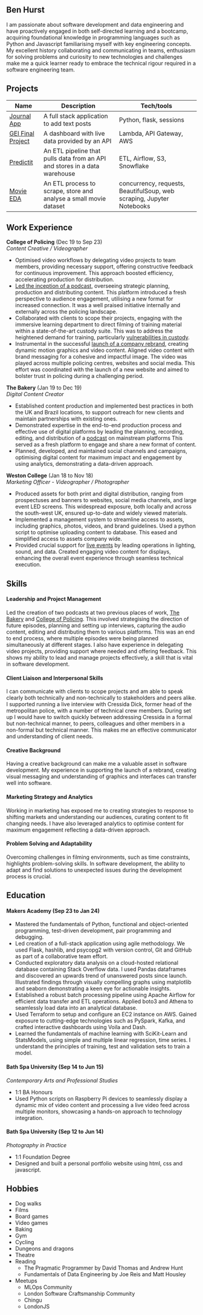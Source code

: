 ## Ben Hurst

I am passionate about software development and data engineering and have proactively engaged in both self-directed learning and a bootcamp, acquiring foundational knowledge in programming languages such as Python and Javascript familiarising myself with key engineering concepts. My excellent history collaborating and communicating in teams, enthusiasm for solving problems and curiosity to new technologies and challenges make me a quick learner ready to embrace the technical rigour required in a software engineering team.

## Projects

| Name                         | Description       | Tech/tools        |
| ---------------------------- | ----------------- | ----------------- |
| [Journal App](https://github.com/benhurst1/journal_app) | A full stack application to add text posts | Python, flask, sessions |
| [GEI Final Project](https://github.com/benhurst1/GEI_final_project) | A dashboard with live data provided by an API | Lambda, API Gateway, AWS |
| [Predictit](https://github.com/benhurst1/predictit) | An ETL pipeline that pulls data from an API and stores in a data warehouse | ETL, Airflow, S3, Snowflake |
| [Movie EDA](https://github.com/benhurst1/movie_EDA) | An ETL process to scrape, store and analyse a small movie dataset | concurrency, requests, BeautifulSoup, web scraping, Jupyter Notebooks |

## Work Experience

**College of Policing** (Dec 19 to Sep 23)  
_Content Creative / Videographer_

- Optimised video workflows by delegating video projects to team members, providing necessary support, offering constructive feedback for continuous improvement. This approach boosted efficiency, accelerating production for distribution.
- [Led the inception of a podcast](https://open.spotify.com/show/0iFjSyq9KAzGjuV2b0JnWx), overseeing strategic planning, production and distributing content. This platform introduced a fresh perspective to audience engagement, utilising a new format for increased connection. It was a well praised initiative internally and externally across the policing landscape.
- Collaborated with clients to scope their projects, engaging with the immersive learning department to direct filming of training material within a state-of-the-art custody suite. This was to address the heightened demand for training, particularly [vulnerabilities in custody](https://www.policeconduct.gov.uk/learning-lessons-42-custody#article3).
- Instrumental in the successful [launch of a company rebrand](https://www.youtube.com/watch?v=9fPBt3VGROs), creating dynamic motion graphics and video content. Aligned video content with brand messaging for a cohesive and impactful image. The video was played across multiple policing centres, websites and social media. This effort was coordinated with the launch of a new website and aimed to bolster trust in policing during a challenging period.

**The Bakery** (Jan 19 to Dec 19)  
_Digital Content Creator_

- Established content production and implemented best practices in both the UK and Brazil locations, to support outreach for new clients and maintain partnerships with existing ones.
- Demonstrated expertise in the end-to-end production process and effective use of digital platforms by leading the planning, recording, editing, and distribution of a [podcast](https://open.spotify.com/show/1BE5MDtSnhzx8W2DR3rTho) on mainstream platforms This served as a fresh platform to engage and share a new format of content.
- Planned, developed, and maintained social channels and campaigns, optimising digital content for maximum impact and engagement by using analytics, demonstrating a data-driven approach.

**Weston College** (Jan 18 to Nov 18)  
_Marketing Officer - Videographer / Photographer_

- Produced assets for both print and digital distribution, ranging from prospectuses and banners to websites, social media channels, and large event LED screens. This widespread exposure, both locally and across the south-west UK, ensured up-to-date and widely viewed materials.
- Implemented a management system to streamline access to assets, including graphics, photos, videos, and brand guidelines. Used a python script to optimise uploading content to database. This eased and simplified access to assets company wide.
- Provided crucial support for [live events](https://www.youtube.com/watch?v=59tYPHEVr18) by leading operations in lighting, sound, and data. Created engaging video content for displays, enhancing the overall event experience through seamless technical execution.

## Skills

#### Leadership and Project Management
Led the creation of two podcasts at two previous places of work, [The Bakery](https://open.spotify.com/show/1BE5MDtSnhzx8W2DR3rTho?si=86b47a8cb283453f) and [College of Policing](https://open.spotify.com/show/0iFjSyq9KAzGjuV2b0JnWx?si=2d7f430ddd11426e). This involved strategising the direction of future episodes, planning and setting up interviews, capturing the audio content, editing and distributing them to various platforms. This was an end to end process, where multiple episodes were being planned simultaneously at different stages. I also have experience in delegating video projects, providing support where needed and offering feedback. This shows my ability to lead and manage projects effectively, a skill that is vital in software development.

#### Client Liaison and Interpersonal Skills
I can communicate with clients to scope projects and am able to speak clearly both technically and non-technically to stakeholders and peers alike. I supported running a live interview with Cressida Dick, former head of the metropolitan police, with a number of technical crew members. During set up I would have to switch quickly between addressing Cressida in a formal but non-technical manner, to peers, colleagues and other members in a non-formal but technical manner. This makes me an effective communicator and understanding of client needs.

#### Creative Background
Having a creative background can make me a valuable asset in software development. My experience in supporting the launch of a rebrand, creating visual messaging and understanding of graphics and interfaces can transfer well into software.

#### Marketing Strategy and Analytics
Working in marketing has exposed me to creating strategies to response to shifting markets and understanding our audiences, curating content to fit changing needs. I have also leveraged analytics to optimise content for maximum engagement reflecting a data-driven approach.

#### Problem Solving and Adaptability
Overcoming challenges in filming environments, such as time constraints, highlights problem-solving skills. In software development, the ability to adapt and find solutions to unexpected issues during the development process is crucial.


## Education

#### Makers Academy (Sep 23 to Jan 24)
- Mastered the fundamentals of  Python, functional and object-oriented programming, test-driven development, pair programming and debugging.
- Led creation of a full-stack application using agile methodology. We used Flask, hashlib, and psycopg2 with version control, Git and GitHub as part of a collaborative team effort.
- Conducted exploratory data analysis on a cloud-hosted relational database containing Stack Overflow data. I used Pandas dataframes and discovered an upwards trend of unanswered posts since launch. Illustrated findings through visually compelling graphs using matplotlib and seaborn demonstrating a keen eye for actionable insights.
- Established a robust batch processing pipeline using Apache Airflow for efficient data transfer and ETL operations. Applied boto3 and Athena to seamlessly load data into an analytical database.
- Used Terraform to setup and configure an EC2 instance on AWS. Gained exposure to cutting-edge technologies such as PySpark, Kafka, and crafted interactive dashboards using Voila and Dash.
- Learned the fundamentals of machine learning with SciKit-Learn and StatsModels, using simple and multiple linear regression, time series. I understand the principles of training, test and validation sets to train a model.

#### Bath Spa University (Sep 14 to Jun 15)
_Contemporary Arts and Professional Studies_
- 1:1 BA Honours
- Used Python scripts on Raspberry Pi devices to seamlessly display a dynamic mix of video content and processing a live video feed across multiple monitors, showcasing a hands-on approach to technology integration.

#### Bath Spa University (Sep 12 to Jun 14)
_Photography in Practice_
- 1:1 Foundation Degree
- Designed and built a personal portfolio website using html, css and javascript.

## Hobbies

- Dog walks
- Films
- Board games
- Video games
- Baking
- Gym
- Cycling
- Dungeons and dragons
- Theatre
- Reading
  - The Pragmatic Programmer by David Thomas and Andrew Hunt
  - Fundamentals of Data Engineering by Joe Reis and Matt Housley
- Meetups
  - MLOps Community
  - London Software Craftsmanship Community
  - Chingu
  - LondonJS
  
